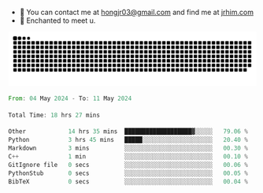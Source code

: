 - 📧 You can contact me at hongjr03@gmail.com and find me at [jrhim.com](https://jrhim.com/)
- 💜 Enchanted to meet u.

![snake_animation](https://raw.githubusercontent.com/hongjr03/hongjr03/output/github-contribution-grid-snake.svg)

<!--START_SECTION:waka-->

```rust
From: 04 May 2024 - To: 11 May 2024

Total Time: 18 hrs 27 mins

Other            14 hrs 35 mins  ███████████████████▓░░░░░   79.06 %
Python           3 hrs 45 mins   █████░░░░░░░░░░░░░░░░░░░░   20.40 %
Markdown         3 mins          ░░░░░░░░░░░░░░░░░░░░░░░░░   00.30 %
C++              1 min           ░░░░░░░░░░░░░░░░░░░░░░░░░   00.10 %
GitIgnore file   0 secs          ░░░░░░░░░░░░░░░░░░░░░░░░░   00.06 %
PythonStub       0 secs          ░░░░░░░░░░░░░░░░░░░░░░░░░   00.05 %
BibTeX           0 secs          ░░░░░░░░░░░░░░░░░░░░░░░░░   00.04 %
```

<!--END_SECTION:waka-->
